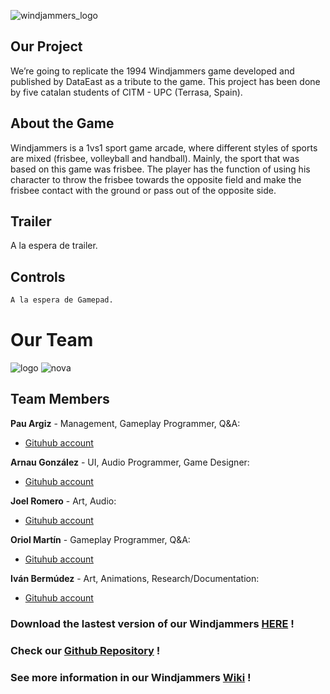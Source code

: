 ![windjammers_logo](https://user-images.githubusercontent.com/99950250/171996130-2330e767-ff34-444c-aacf-3424138b1fb3.png)

## Our Project
We’re going to replicate the 1994 Windjammers game developed and published by DataEast as a tribute to the game. This project has been done by five catalan students of CITM - UPC (Terrasa, Spain).

## About the Game
Windjammers is a 1vs1 sport game arcade, where different styles of sports are mixed (frisbee, volleyball and handball).  Mainly, the sport that was based on this game was frisbee.  The player has the function of using his character to throw the frisbee towards the opposite field and make the frisbee  contact with the ground or pass out of the opposite side.

## Trailer
A la espera de trailer.

## Controls

```markdown
A la espera de Gamepad.
```

# Our Team
![logo](https://user-images.githubusercontent.com/99950250/171996703-98cfc287-27ad-4119-b9d0-2c5d8a3657ed.png)
![nova](https://user-images.githubusercontent.com/99950250/171996710-a613288d-f117-46f6-b8c0-039c82c0236e.jpg)

## Team Members
**Pau Argiz** - Management, Gameplay Programmer, Q&A:
- [Gituhub account](https://github.com/PauM4)

**Arnau González** - UI, Audio Programmer, Game Designer:
- [Gituhub account](https://github.com/arinWald)

**Joel Romero** - Art, Audio:
- [Gituhub account](https://github.com/Joeltecke25)

**Oriol Martín** - Gameplay Programmer, Q&A:
- [Gituhub account](https://github.com/Urii98)

**Iván Bermúdez** - Art, Animations, Research/Documentation:
- [Gituhub account](https://github.com/IvanBSupc)

### Download the lastest version of our Windjammers [HERE](https://github.com/PauM4/Windjammers/releases/tag/Windjamers_original) !
### Check our [Github Repository](https://github.com/PauM4/Windjammers) !
### See more information in our Windjammers [Wiki](https://github.com/PauM4/Windjammers/wiki) !

